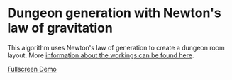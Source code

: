 # Dungeon generation with Newton's law of gravitation

This algorithm uses Newton's law of generation to create a dungeon room layout. More [information about the workings can be found here](https://blog.rotgers.io/2021/02/dungeon-generation-with-newtons-law-of.html).

[Fullscreen Demo](https://darkeclipz.github.io/dungeon-generator/)
